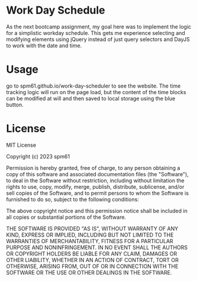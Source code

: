 # Work Day Schedule
As the next bootcamp assignment, my goal here was to implement the logic for a simplistic workday schedule.
This gets me experience selecting and modifying elements using jQuery instead of just query selectors and DayJS
to work with the date and time.

# Usage
go to spm61.github.io/work-day-scheduler to see the website.  The time tracking logic will run on the page load,
but the content of the time blocks can be modified at will and then saved to local storage using the blue button.

# License
MIT License

Copyright (c) 2023 spm61

Permission is hereby granted, free of charge, to any person obtaining a copy
of this software and associated documentation files (the "Software"), to deal
in the Software without restriction, including without limitation the rights
to use, copy, modify, merge, publish, distribute, sublicense, and/or sell
copies of the Software, and to permit persons to whom the Software is
furnished to do so, subject to the following conditions:

The above copyright notice and this permission notice shall be included in all
copies or substantial portions of the Software.

THE SOFTWARE IS PROVIDED "AS IS", WITHOUT WARRANTY OF ANY KIND, EXPRESS OR
IMPLIED, INCLUDING BUT NOT LIMITED TO THE WARRANTIES OF MERCHANTABILITY,
FITNESS FOR A PARTICULAR PURPOSE AND NONINFRINGEMENT. IN NO EVENT SHALL THE
AUTHORS OR COPYRIGHT HOLDERS BE LIABLE FOR ANY CLAIM, DAMAGES OR OTHER
LIABILITY, WHETHER IN AN ACTION OF CONTRACT, TORT OR OTHERWISE, ARISING FROM,
OUT OF OR IN CONNECTION WITH THE SOFTWARE OR THE USE OR OTHER DEALINGS IN THE
SOFTWARE.
